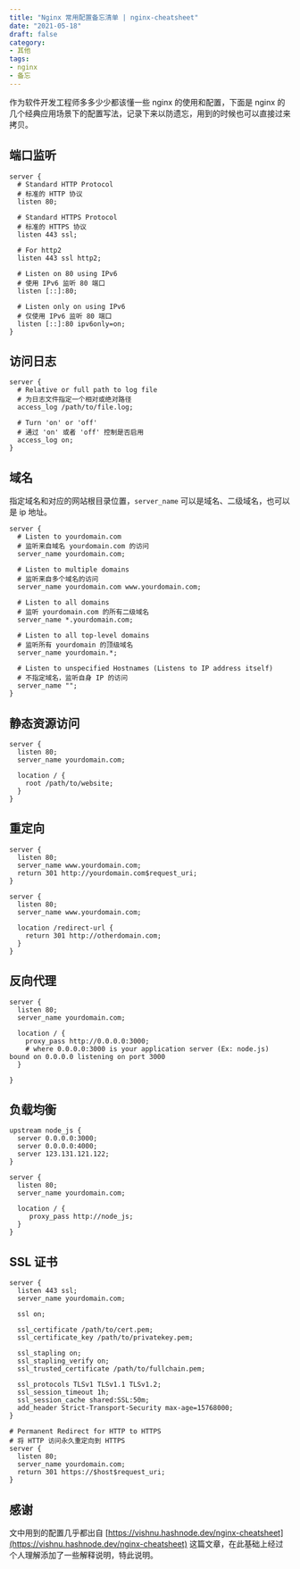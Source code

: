 ```yaml
---
title: "Nginx 常用配置备忘清单 | nginx-cheatsheet"
date: "2021-05-18"
draft: false
category:
- 其他
tags:
- nginx
- 备忘
---
```


作为软件开发工程师多多少少都该懂一些 nginx 的使用和配置，下面是 nginx 的几个经典应用场景下的配置写法，记录下来以防遗忘，用到的时候也可以直接过来拷贝。




## 端口监听

```nginx
server {
  # Standard HTTP Protocol
  # 标准的 HTTP 协议
  listen 80;

  # Standard HTTPS Protocol
  # 标准的 HTTPS 协议
  listen 443 ssl;

  # For http2
  listen 443 ssl http2;

  # Listen on 80 using IPv6
  # 使用 IPv6 监听 80 端口
  listen [::]:80;

  # Listen only on using IPv6
  # 仅使用 IPv6 监听 80 端口
  listen [::]:80 ipv6only=on;
}
```


## 访问日志

```nginx
server {
  # Relative or full path to log file
  # 为日志文件指定一个相对或绝对路径
  access_log /path/to/file.log;

  # Turn 'on' or 'off'
  # 通过 'on' 或者 'off' 控制是否启用
  access_log on;
}
```

## 域名

指定域名和对应的网站根目录位置，`server_name` 可以是域名、二级域名，也可以是 ip 地址。

```nginx
server {
  # Listen to yourdomain.com
  # 监听来自域名 yourdomain.com 的访问
  server_name yourdomain.com;

  # Listen to multiple domains
  # 监听来自多个域名的访问
  server_name yourdomain.com www.yourdomain.com;

  # Listen to all domains
  # 监听 yourdomain.com 的所有二级域名
  server_name *.yourdomain.com;

  # Listen to all top-level domains
  # 监听所有 yourdomain 的顶级域名
  server_name yourdomain.*;

  # Listen to unspecified Hostnames (Listens to IP address itself)
  # 不指定域名，监听自身 IP 的访问
  server_name "";
}
```

## 静态资源访问

```nginx
server {
  listen 80;
  server_name yourdomain.com;

  location / {
    root /path/to/website;
  } 
}
```

## 重定向

```nginx
server {
  listen 80;
  server_name www.yourdomain.com;
  return 301 http://yourdomain.com$request_uri;
}
```

```nginx
server {
  listen 80;
  server_name www.yourdomain.com;

  location /redirect-url {
    return 301 http://otherdomain.com;
  }
}
```

## 反向代理

```nginx
server {
  listen 80;
  server_name yourdomain.com;

  location / {
    proxy_pass http://0.0.0.0:3000;
    # where 0.0.0.0:3000 is your application server (Ex: node.js) bound on 0.0.0.0 listening on port 3000
  }

}
```

## 负载均衡

```nginx
upstream node_js {
  server 0.0.0.0:3000;
  server 0.0.0.0:4000;
  server 123.131.121.122;
}

server {
  listen 80;
  server_name yourdomain.com;

  location / {
     proxy_pass http://node_js;
  }
}
```

## SSL 证书

```nginx
server {
  listen 443 ssl;
  server_name yourdomain.com;

  ssl on;

  ssl_certificate /path/to/cert.pem;
  ssl_certificate_key /path/to/privatekey.pem;

  ssl_stapling on;
  ssl_stapling_verify on;
  ssl_trusted_certificate /path/to/fullchain.pem;

  ssl_protocols TLSv1 TLSv1.1 TLSv1.2;
  ssl_session_timeout 1h;
  ssl_session_cache shared:SSL:50m;
  add_header Strict-Transport-Security max-age=15768000;
}

# Permanent Redirect for HTTP to HTTPS
# 将 HTTP 访问永久重定向到 HTTPS
server {
  listen 80;
  server_name yourdomain.com;
  return 301 https://$host$request_uri;
}
```

## 感谢

文中用到的配置几乎都出自 [https://vishnu.hashnode.dev/nginx-cheatsheet](https://vishnu.hashnode.dev/nginx-cheatsheet) 这篇文章，在此基础上经过个人理解添加了一些解释说明，特此说明。